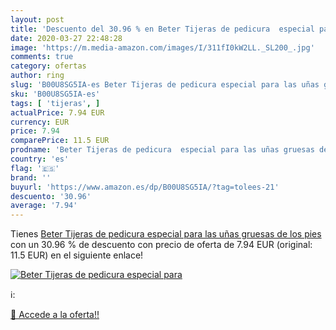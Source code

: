 ```yaml
---
layout: post
title: 'Descuento del 30.96 % en Beter Tijeras de pedicura  especial para'
date: 2020-03-27 22:48:28
image: 'https://m.media-amazon.com/images/I/311fI0kW2LL._SL200_.jpg'
comments: true
category: ofertas
author: ring
slug: 'B00U8SG5IA-es Beter Tijeras de pedicura especial para las uñas gruesas...'
sku: 'B00U8SG5IA-es'
tags: [ 'tijeras', ]
actualPrice: 7.94 EUR
currency: EUR
price: 7.94
comparePrice: 11.5 EUR
prodname: 'Beter Tijeras de pedicura  especial para las uñas gruesas de los pies'
country: 'es'
flag: '🇪🇸'
brand: ''
buyurl: 'https://www.amazon.es/dp/B00U8SG5IA/?tag=tolees-21'
descuento: '30.96'
average: '7.94'
---
```


Tienes [Beter Tijeras de pedicura  especial para las uñas gruesas de los pies](https://www.amazon.es/dp/B00U8SG5IA/?tag=tolees-21) con un 30.96 % de descuento con precio de oferta de 7.94 EUR (original: 11.5 EUR) en el siguiente enlace!

[![Beter Tijeras de pedicura  especial para](https://m.media-amazon.com/images/I/311fI0kW2LL._SL200_.jpg)](https://www.amazon.es/dp/B00U8SG5IA/?tag=tolees-21)

ℹ️:


[🛒 Accede a la oferta!!](https://www.amazon.es/dp/B00U8SG5IA/?tag=tolees-21)
